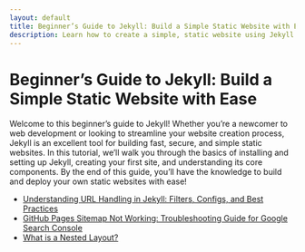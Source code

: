 ```yaml
---
layout: default
title: Beginner’s Guide to Jekyll: Build a Simple Static Website with Ease
description: Learn how to create a simple, static website using Jekyll in this beginner-friendly tutorial. Step-by-step instructions on installation, setup, and basic customization.
---
```


# Beginner’s Guide to Jekyll: Build a Simple Static Website with Ease

Welcome to this beginner’s guide to Jekyll! Whether you’re a newcomer to web development or looking to streamline your website creation process, Jekyll is an excellent tool for building fast, secure, and simple static websites. In this tutorial, we’ll walk you through the basics of installing and setting up Jekyll, creating your first site, and understanding its core components. By the end of this guide, you’ll have the knowledge to build and deploy your own static websites with ease!

- [Understanding URL Handling in Jekyll: Filters, Configs, and Best Practices](docs/url.md)
- [GitHub Pages Sitemap Not Working: Troubleshooting Guide for Google Search Console](docs/github-pages-sitemap.md)
- [What is a Nested Layout?](docs/nested-layouts.md)